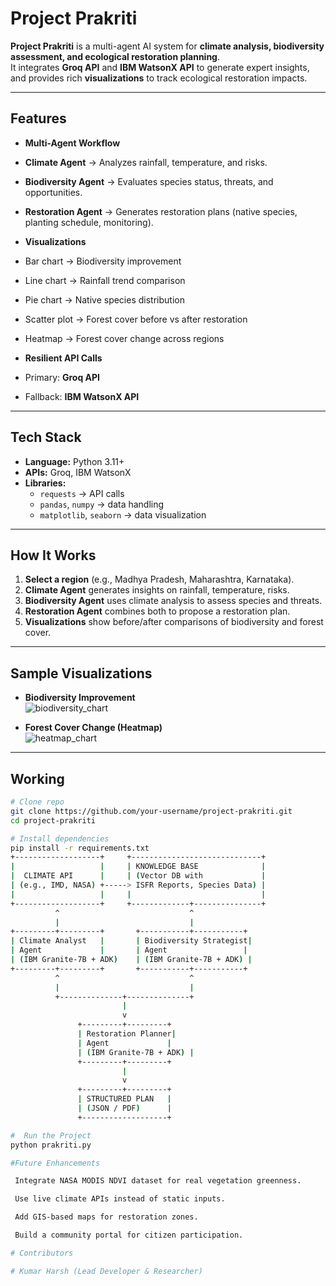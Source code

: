 #  Project Prakriti  

**Project Prakriti** is a multi-agent AI system for **climate analysis, biodiversity assessment, and ecological restoration planning**.  
It integrates **Groq API** and **IBM WatsonX API** to generate expert insights, and provides rich **visualizations** to track ecological restoration impacts.  

---

##  Features  

-  **Multi-Agent Workflow**  
  - **Climate Agent** → Analyzes rainfall, temperature, and risks.  
  - **Biodiversity Agent** → Evaluates species status, threats, and opportunities.  
  - **Restoration Agent** → Generates restoration plans (native species, planting schedule, monitoring).  

-  **Visualizations**  
  - Bar chart → Biodiversity improvement  
  - Line chart → Rainfall trend comparison  
  - Pie chart → Native species distribution  
  - Scatter plot → Forest cover before vs after restoration  
  - Heatmap → Forest cover change across regions  

-  **Resilient API Calls**  
  - Primary: **Groq API**  
  - Fallback: **IBM WatsonX API**  

---

##  Tech Stack  

- **Language:** Python 3.11+  
- **APIs:** Groq, IBM WatsonX  
- **Libraries:**  
  - `requests` → API calls  
  - `pandas`, `numpy` → data handling  
  - `matplotlib`, `seaborn` → data visualization  

---

##  How It Works  

1. **Select a region** (e.g., Madhya Pradesh, Maharashtra, Karnataka).  
2. **Climate Agent** generates insights on rainfall, temperature, risks.  
3. **Biodiversity Agent** uses climate analysis to assess species and threats.  
4. **Restoration Agent** combines both to propose a restoration plan.  
5. **Visualizations** show before/after comparisons of biodiversity and forest cover.  

---

##  Sample Visualizations  

- **Biodiversity Improvement**  
  ![biodiversity_chart](docs/biodiversity.png)  

- **Forest Cover Change (Heatmap)**  
  ![heatmap_chart](docs/heatmap.png)  

---

##  Working

```bash
# Clone repo
git clone https://github.com/your-username/project-prakriti.git
cd project-prakriti

# Install dependencies
pip install -r requirements.txt
+-------------------+     +-----------------------------+
|                   |     | KNOWLEDGE BASE              |
|  CLIMATE API      |     | (Vector DB with             |
| (e.g., IMD, NASA) +-----> ISFR Reports, Species Data) |
|                   |     |                             |
+-------------------+     +-------------+---------------+
          ^                             ^
          |                             |
+---------+---------+       +-----------+-----------+
| Climate Analyst   |       | Biodiversity Strategist|
| Agent             |       | Agent                 |
| (IBM Granite-7B + ADK)    | (IBM Granite-7B + ADK) |
+---------+---------+       +-----------+-----------+
          ^                             ^
          |                             |
          +--------------+--------------+
                         |
                         v
               +---------+---------+
               | Restoration Planner|
               | Agent             |
               | (IBM Granite-7B + ADK) |
               +---------+---------+
                         |
                         v
               +---------+---------+
               | STRUCTURED PLAN   |
               | (JSON / PDF)      |
               +-------------------+

#  Run the Project
python prakriti.py

#Future Enhancements

 Integrate NASA MODIS NDVI dataset for real vegetation greenness.

 Use live climate APIs instead of static inputs.

 Add GIS-based maps for restoration zones.

 Build a community portal for citizen participation.

# Contributors

# Kumar Harsh (Lead Developer & Researcher)

